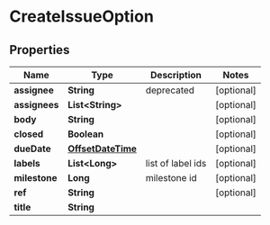 
# CreateIssueOption

## Properties
Name | Type | Description | Notes
------------ | ------------- | ------------- | -------------
**assignee** | **String** | deprecated |  [optional]
**assignees** | **List&lt;String&gt;** |  |  [optional]
**body** | **String** |  |  [optional]
**closed** | **Boolean** |  |  [optional]
**dueDate** | [**OffsetDateTime**](OffsetDateTime.md) |  |  [optional]
**labels** | **List&lt;Long&gt;** | list of label ids |  [optional]
**milestone** | **Long** | milestone id |  [optional]
**ref** | **String** |  |  [optional]
**title** | **String** |  | 



